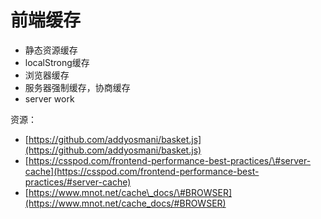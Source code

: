 # 前端缓存

* 静态资源缓存
* localStrong缓存
* 浏览器缓存
* 服务器强制缓存，协商缓存
* server work

资源：

* [https://github.com/addyosmani/basket.js](https://github.com/addyosmani/basket.js)
* [https://csspod.com/frontend-performance-best-practices/\#server-cache](https://csspod.com/frontend-performance-best-practices/#server-cache)
* [https://www.mnot.net/cache\_docs/\#BROWSER](https://www.mnot.net/cache_docs/#BROWSER)



